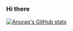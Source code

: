 ### Hi there 
[![Anurag's GitHub stats](https://github-readme-stats.vercel.app/api?username=salahashraf253)](https://github.com/anuraghazra/github-readme-stats)
